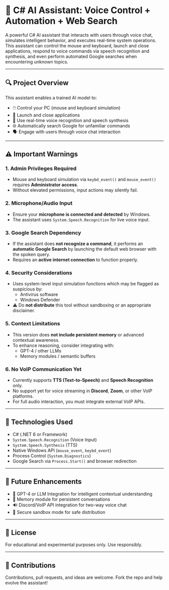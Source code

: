 # 🧠 C# AI Assistant: Voice Control + Automation + Web Search

A powerful C# AI assistant that interacts with users through voice chat, simulates intelligent behavior, and executes real-time system operations. This assistant can control the mouse and keyboard, launch and close applications, respond to voice commands via speech recognition and synthesis, and even perform automated Google searches when encountering unknown topics.

---

## 🔍 Project Overview

This assistant enables a trained AI model to:

- 🖱️ Control your PC (mouse and keyboard simulation)
- 🚀 Launch and close applications
- 🎤 Use real-time voice recognition and speech synthesis
- 🌐 Automatically search Google for unfamiliar commands
- 🗣️ Engage with users through voice chat interaction

---

## ⚠️ Important Warnings

### 1. Admin Privileges Required
- Mouse and keyboard simulation via `keybd_event()` and `mouse_event()` requires **Administrator access**.
- Without elevated permissions, input actions may silently fail.

### 2. Microphone/Audio Input
- Ensure your **microphone is connected and detected** by Windows.
- The assistant uses `System.Speech.Recognition` for live voice input.

### 3. Google Search Dependency
- If the assistant does **not recognize a command**, it performs an **automatic Google Search** by launching the default web browser with the spoken query.
- Requires an **active internet connection** to function properly.

### 4. Security Considerations
- Uses system-level input simulation functions which may be flagged as suspicious by:
  - Antivirus software
  - Windows Defender
- ⚠️ Do **not distribute** this tool without sandboxing or an appropriate disclaimer.

### 5. Context Limitations
- This version does **not include persistent memory** or advanced contextual awareness.
- To enhance reasoning, consider integrating with:
  - GPT-4 / other LLMs
  - Memory modules / semantic buffers

### 6. No VoIP Communication Yet
- Currently supports **TTS (Text-to-Speech)** and **Speech Recognition** only.
- No support yet for voice streaming in **Discord**, **Zoom**, or other VoIP platforms.
- For full audio interaction, you must integrate external VoIP APIs.

---

## 🧰 Technologies Used

- C# (.NET 6 or Framework)
- `System.Speech.Recognition` (Voice Input)
- `System.Speech.Synthesis` (TTS)
- Native Windows API (`mouse_event`, `keybd_event`)
- Process Control (`System.Diagnostics`)
- Google Search via `Process.Start()` and browser redirection

---

## 🚀 Future Enhancements

- 🧠 GPT-4 or LLM Integration for intelligent contextual understanding
- 💾 Memory module for persistent conversations
- 🔊 Discord/VoIP API integration for two-way voice chat
- 🔐 Secure sandbox mode for safe distribution

---

## 📄 License

For educational and experimental purposes only. Use responsibly.

---

## 🙌 Contributions

Contributions, pull requests, and ideas are welcome. Fork the repo and help evolve the assistant!
